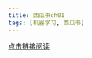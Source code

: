 ```yaml
---
title: 西瓜书ch01
tags: [机器学习, 西瓜书]
---
```


<a href="{{site.baseurl}}/pdf/西瓜书ch01.pdf" target="_blank">点击链接阅读</a>
